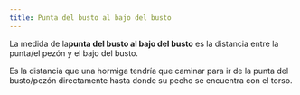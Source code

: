 ```yaml
---
title: Punta del busto al bajo del busto
---
```


La medida de la**punta del busto al bajo del busto** es la distancia entre la punta/el pezón y el bajo del busto.

Es la distancia que una hormiga tendría que caminar para ir de la punta del busto/pezón directamente hasta donde su pecho se encuentra con el torso.
